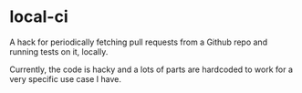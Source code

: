 # local-ci
A hack for periodically fetching pull requests from a Github repo and running tests on it, locally.

Currently, the code is hacky and a lots of parts are hardcoded to work for a very specific use case I have.
